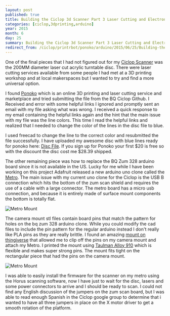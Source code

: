 ```yaml
---
layout: post
published: true
title: Building the Ciclop 3d Scanner Part 3 Laser Cutting and Electronics
categories: [ciclop,3dprinting,arduino]
year: 2015
month: 6
day: 25
summary: Building the Ciclop 3d Scanner Part 3 Laser Cutting and Electronics
redirect_from: /ciclop/printrbot/ponoko/arduino/2015/06/25/Building-the-Ciclop-3d-Scanner-Part-3-Laser-Cutting-and-Electronics/
---
```


One of the final pieces that I had not figured out for my [Ciclop Scanner](http://www.thingiverse.com/thing:740357) was the 200MM diameter laser cut acrylic turntable disc. There were laser cutting services available from some people I had met at a 3D printing workshop and at local makerspaces but I wanted to try and find a more universal option.  

I found [Ponoko](https://www.ponoko.com/) which is an online 3D printing and laser cutting service and marketplace and tried submitting the file from the BQ Ciclop Github.  I Received and error with some helpful links I ignored and promptly sent an email with my file asking what was wrong. I received a quick response to my email containing the helpful links again and the hint that the main issue with my file was the line colors. This time I read the helpful links and realized that I needed to change the color of the lines in the disc file to blue.

I used freecad to change the line to the correct color and resubmitted the file successfully. I have uploaded my awesome disc with blue lines ready for ponoko here: [Disc File](http://www.thingiverse.com/thing:896443).  If you sign up for Ponoko your first $20 is free so with the discount the disc cost me $28.39 shipped.

The other remaining piece was how to replace the BQ Zum 328 arduino board since it is not available in the US.  Lucky for me while I have been working on this project Adafruit released a new arduino uno clone called the [Metro](https://www.adafruit.com/product/2488).  The main issue with my current uno clone for the Ciclop is the USB B connection which hits the bottom of the zum scan shield and requires the use of a cable with a large connector.  The metro board has a micro usb connection, and because it is entirely made of surface mount components the bottom is totally flat.  

<img alt="Metro Mount" src="//garthvh.com/assets/img/ciclop/ciclop_metro_mount_2.jpg" class="img-responsive img-rounded" />

The camera mount stl files contain board pins that match the pattern for holes on the bq zum 328 arduino clone.  While you could modify the cad files to include the pin pattern for the regular arduino instead I don't really like PLA pins as they are really brittle.  I found an amazing [mount on thingiverse](http://www.thingiverse.com/thing:770664) that allowed me to clip off the pins on my camera mount and attach my Metro. I printed the mount using [Taulman Alloy 910](http://taulman3d.com/alloy-910-spec.html) which is flexible and makes super strong pins.  The mount fits tight on the rectangular piece that had the pins on the camera mount.

<img alt="Metro Mount" src="//garthvh.com/assets/img/ciclop/ciclop_metro_mount_1.jpg" class="img-responsive img-rounded" />

I was able to easily install the firmware for the scanner on my metro using the Horus scanning software, now I have just to wait for the disc, lasers and some power connectors to arrive and I should be ready to scan. I could not find any English discussion of the jumpers on the zum scan board, but I was able to read enough Spanish in the Ciclop google group to determine that i wanted to have all three jumpers in place on the X motor driver to get a smooth rotation of the platform.
